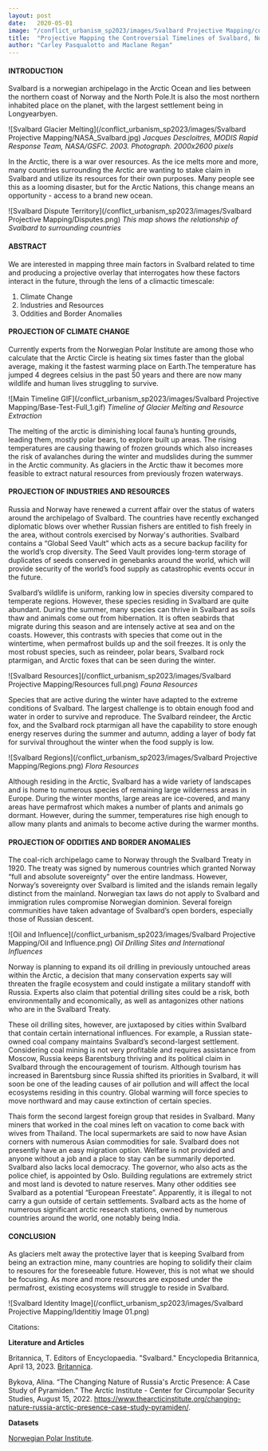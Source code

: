 ```yaml
---
layout: post
date:   2020-05-01
image: "/conflict_urbanism_sp2023/images/Svalbard Projective Mapping/coverimage_01.jpeg"
title:  "Projective Mapping the Controversial Timelines of Svalbard, Norway"
author: "Carley Pasqualotto and Maclane Regan"
---
```

#### **INTRODUCTION**  

Svalbard is a norwegian archipelago in the Arctic Ocean and lies between the northern coast of Norway and the North Pole.It is also the most northern inhabited place on the planet, with the largest settlement being in Longyearbyen.  


![Svalbard Glacier Melting](/conflict_urbanism_sp2023/images/Svalbard Projective Mapping/NASA_Svalbard.jpg)
*Jacques Descloitres, MODIS Rapid Response Team, NASA/GSFC. 2003. Photograph. 2000x2600 pixels*  

In the Arctic, there is a war over resources. As the ice melts more and more, many countries surrounding the Arctic are wanting to stake claim in Svalbard and utilize its resources for their own purposes. Many people see this as a looming disaster, but for the Arctic Nations, this change means an opportunity - access to a brand new ocean.  


![Svalbard Dispute Territory](/conflict_urbanism_sp2023/images/Svalbard Projective Mapping/Disputes.png)
*This map shows the relationship of Svalbard to surrounding countries*  


#### **ABSTRACT**

We are interested in mapping three main factors in Svalbard related to time and producing a projective overlay that interrogates how these factors interact in the future, through the lens of a climactic timescale:

1. Climate Change
1. Industries and Resources
1. Oddities and Border Anomalies


#### PROJECTION OF CLIMATE CHANGE

Currently experts from the Norwegian Polar Institute are among those who calculate that the Arctic Circle is heating six times faster than the global average, making it the fastest warming place on Earth.The temperature has jumped 4 degrees celsius in the past 50 years and there are now many wildlife and human lives struggling to survive.


![Main Timeline GIF](/conflict_urbanism_sp2023/images/Svalbard Projective Mapping/Base-Test-Full_1.gif)
*Timeline of Glacier Melting and Resource Extraction*  


The melting of the arctic is diminishing local fauna’s hunting grounds, leading them, mostly polar bears, to explore built up areas. The rising temperatures are causing thawing of frozen grounds which also increases the risk of avalanches during the winter and mudslides during the summer in the Arctic community. As glaciers in the Arctic thaw it becomes more feasible to extract natural resources from previously frozen waterways.




#### PROJECTION OF INDUSTRIES AND RESOURCES

Russia and Norway have renewed a current affair over the status of waters around the archipelago of Svalbard. The countries have recently exchanged diplomatic blows over whether Russian fishers are entitled to fish freely in the area, without controls exercised by Norway's authorities. Svalbard contains a “Global Seed Vault” which acts as a secure backup facility for the world’s crop diversity. The Seed Vault provides long-term storage of duplicates of seeds conserved in genebanks around the world, which will provide security of the world’s food supply as catastrophic events occur in the future.

Svalbard’s wildlife is uniform, ranking low in species diversity compared to temperate regions. However, these species residing in Svalbard are quite abundant. During the summer, many species can thrive in Svalbard as soils thaw and animals come out from hibernation. It is often seabirds that migrate during this season and are intensely active at sea and on the coasts. However, this contrasts with species that come out in the wintertime, when permafrost builds up and the soil freezes. It is only the most robust species, such as reindeer, polar bears, Svalbard rock ptarmigan, and Arctic foxes that can be seen during the winter.


![Svalbard Resources](/conflict_urbanism_sp2023/images/Svalbard Projective Mapping/Resources full.png)
*Fauna Resources*  


Species that are active during the winter have adapted to the extreme conditions of Svalbard. The largest challenge is to obtain enough food and water in order to survive and reproduce. The Svalbard reindeer, the Arctic fox, and the Svalbard rock ptarmigan all have the capability to store enough energy reserves during the summer and autumn, adding a layer of body fat for survival throughout the winter when the food supply is low. 


![Svalbard Regions](/conflict_urbanism_sp2023/images/Svalbard Projective Mapping/Regions.png)
*Flora Resources*  

Although residing in the Arctic, Svalbard has a wide variety of landscapes and is home to numerous species of remaining large wilderness areas in Europe. During the winter months, large areas are ice-covered, and many areas have permafrost which makes a number of plants and animals go dormant. However, during the summer, temperatures rise high enough to allow many plants and animals to become active during the warmer months.


#### PROJECTION OF ODDITIES AND BORDER ANOMALIES

The coal-rich archipelago came to Norway through the Svalbard Treaty in 1920. The treaty was signed by numerous countries which granted Norway “full and absolute sovereignty” over the entire landmass. However, Norway’s sovereignty over Svalbard is limited and the islands remain legally distinct from the mainland. Norwegian tax laws do not apply to Svalbard and immigration rules compromise Norwegian dominion. Several foreign communities have taken advantage of Svalbard’s open borders, especially those of Russian descent. 


![Oil and Influence](/conflict_urbanism_sp2023/images/Svalbard Projective Mapping/Oil and Influence.png)
*Oil Drilling Sites and International Influences*  


Norway is planning to expand its oil drilling in previously untouched areas within the Arctic, a decision that many conservation experts say will threaten the fragile ecosystem and could instigate a military standoff with Russia. Experts also claim that potential drilling sites could be a risk, both environmentally and economically, as well as antagonizes other nations who are in the Svalbard Treaty. 

These oil drilling sites, however, are juxtaposed by cities within Svalbard that contain certain international influences. For example, a Russian state-owned coal company maintains Svalbard’s second-largest settlement. Considering coal mining is not very profitable and requires assistance from Moscow, Russia keeps Barentsburg thriving and its political claim in Svalbard through the encouragement of tourism. Although tourism has increased in Barentsburg since Russia shifted its priorities in Svalbard, it will soon be one of the leading causes of air pollution and will affect the local ecosystems residing in this country. Global warming will force species to move northward and may cause extinction of certain species.

Thais form the second largest foreign group that resides in Svalbard. Many miners that worked in the coal mines left on vacation to come back with wives from Thailand. The local supermarkets are said to now have Asian corners with numerous Asian commodities for sale. Svalbard does not presently have an easy migration option. Welfare is not provided and anyone without a job and a place to stay can be summarily deported. Svalbard also lacks local democracy. The governor, who also acts as the police chief, is appointed by Oslo. Building regulations are extremely strict and most land is devoted to nature reserves. Many other oddities see Svalbard as a potential “European Freestate”. Apparently, it is illegal to not carry a gun outside of certain settlements. Svalbard acts as the home of numerous significant arctic research stations, owned by numerous countries around the world, one notably being India.

#### CONCLUSION

As glaciers melt away the protective layer that is keeping Svalbard from being an extraction mine, many countries are hoping to solidify their claim to resoures for the foreseeable future. However, this is not what we should be focusing. As more and more resources are exposed under the permafrost, existing ecosystems will struggle to reside in Svalbard.

![Svalbard Identity Image](/conflict_urbanism_sp2023/images/Svalbard Projective Mapping/Identitiy Image 01.png)  


Citations:

**Literature and Articles**

Britannica, T. Editors of Encyclopaedia. "Svalbard." Encyclopedia Britannica, April 13, 2023. [Britannica](https://www.britannica.com/place/Svalbard). 

Bykova, Alina. “The Changing Nature of Russia's Arctic Presence: A Case Study of Pyramiden.” The Arctic Institute - Center for Circumpolar Security Studies, August 15, 2022. https://www.thearcticinstitute.org/changing-nature-russia-arctic-presence-case-study-pyramiden/. 

**Datasets** 

[Norwegian Polar Institute](https://www.npolar.no/en/). 
